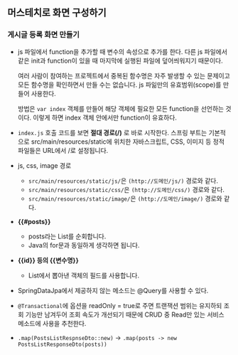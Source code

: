 ## 머스테치로 화면 구성하기
  ### 게시글 등록 화면 만들기
  - js 파일에서 function을 추가할 때 변수의 속성으로 추가를 한다.
    다른 js 파일에서 같은 init과 function이 있을 때 마지막에 실행된 파일에
    덮어씌워지기 때문이다. 

    여러 사람이 참여하는 프로젝트에서 중복된 함수명은 자주 발생할 수 있는 문제이고
    모든 함수명을 확인하면서 만들 수는 없습니다. js 파읾만의 유효범위(scope)를 만들어 사용한다.

    방법은 `var index` 객체를 만들어 해당 객체에 필요한 모든 function을 선언하는 것이다.
    이렇게 하면 index 객체 안에서만 function이 유효하다.

  - `index.js` 호출 코드를 보면 __절대 경로(/)__ 로 바로 시작한다.
    스프링 부트는 기본적으로 src/main/resources/static에 위치한 자바스크립트, CSS, 이미지 등
    정적 파일들은 URL에서 /로 설정됩니다.
  - js, css, image 경로
    - `src/main/resources/static/js/`은 `(http://도메인/js/)` 경로와 같다.
    - `src/main/resources/static/css/`은 `(http://도메인/css/)` 경로와 같다.
    - `src/main/resources/static/image/`은 `(http://도메인/image/)` 경로와 같다.
  - __{{#posts}}__
    - posts라는 List를 순회합니다.
    - Java의 for문과 동일하게 생각하면 됩니다.
  - __{{id}} 등의 {{변수명}}__
    - List에서 뽑아낸 객체의 필드를 사용합니다.
  - SpringDataJpa에서 제공하지 않는 메소드는 @Query를 사용할 수 있다.
  - `@Transactional`에 옵션을 readOnly = true로 주면 트랜잭션 범위는 유지하되
    조회 기능만 남겨두어 조회 속도가 개선되기 때문에 CRUD 중 Read만 있는 서비스 메소드에 사용을 추천한다.
  - `.map(PostsListRespnseDto::new)` -> `.map(posts -> new PostsListResponseDto(posts))`

    
